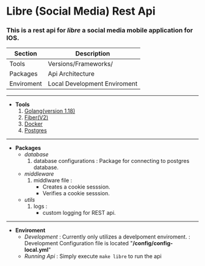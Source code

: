 # Libre (Social Media) Rest Api

### This is a rest api for *libre* a social media mobile application for IOS.

| Section | Description |
| ----------- | ----------- |
| Tools | Versions/Frameworks/ |
| Packages | Api Architecture |
| Enviroment | Local Development Enviroment

---
- **Tools**
    1. [Golang(version 1.18)](https://go.dev/)
    2. [Fiber(V2)](https://docs.gofiber.io/)
    3. [Docker](https://docs.docker.com/get-docker/)
    4. [Postgres](https://www.postgresql.org/download/)

---
- **Packages**
    - *database*
        1. database configurations
            : Package for connecting to postgres database.
    - *middleware*
        1. middlware file
            : 
              - Creates a cookie sesssion.
              - Verifies a cookie sesssion.
    - *utils*
        1. logs
            : 
            - custom logging for REST api.
---
- **Enviroment**
    - *Development*
        : Currently only utilizes a develpoment enviroment.
        : Development Configuration file is located "**/config/config-local.yml**"
    - *Running Api*
        : Simply execute ``` make libre ``` to run the api
      
 
